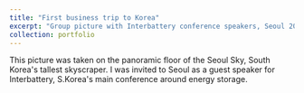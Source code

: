 ```yaml
---
title: "First business trip to Korea"
excerpt: "Group picture with Interbattery conference speakers, Seoul 2017<br/><img src='/images/korea2017.jpg'>"
collection: portfolio
---
```


This picture was taken on the panoramic floor of the Seoul Sky, South Korea's tallest skyscraper. I was invited to Seoul as a guest speaker for Interbattery, S.Korea's main conference around energy storage.